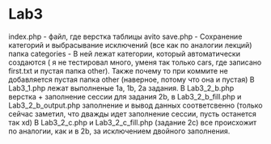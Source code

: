 # Lab3
index.php - файл, где верстка таблицы avito
save.php - Сохранение категорий и выбрасывание исключений (все как по аналогии лекций)
папка categories - В ней лежат  категории, который автоматически создаются ( я не тестировал много,  уменя так только cars, где записано first.txt и пустая папка other). Также почему то при коммите не добавляется пустая папка other (наверное, потому что она и пустая)
В Lab3_1.php лежат выполненые 1a, 1b, 2a задания.
В Lab3_2_b.php верстка + заполнение сессии  для задания 2b, в Lab3_2_b_fill.php и Lab3_2_b_output.php заполнение и вывод данных соответсвенно (только сейчас заметил,
что дважды идет заполнение сессии, пусть останется так xd)
В Lab3_2_c.php и Lab3_2_c_fill.php (задание 2с) все происхожит по аналогии, как и в 2b, за исключением двойного заполнения.
